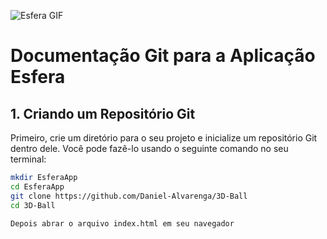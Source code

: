 ![Esfera GIF](esfera.gif)

# Documentação Git para a Aplicação Esfera

## 1. Criando um Repositório Git

Primeiro, crie um diretório para o seu projeto e inicialize um repositório Git dentro dele. Você pode fazê-lo usando o seguinte comando no seu terminal:

```bash
mkdir EsferaApp
cd EsferaApp
git clone https://github.com/Daniel-Alvarenga/3D-Ball
cd 3D-Ball

Depois abrar o arquivo index.html em seu navegador
